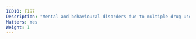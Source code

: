 ```yaml
---
ICD10: F197
Description: "Mental and behavioural disorders due to multiple drug use and use of other psychoactive substances: Residual and late-onset psychotic disorder"
Matters: Yes
Weight: 1
---
```

